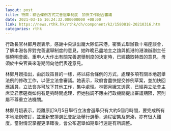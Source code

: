 ```yaml
---
layout: post
title: 特首：綜合條例方式完善選舉制度　加快工作配合審議
date: 2021-03-16 10:24:32.000000000 +08:00
link: https://news.rthk.hk/rthk/ch/component/k2/1580818-20210316.htm
categories: rthk
---
```


行政長官林鄭月娥表示，感謝中央派出龐大隊伍來港，密集式舉辦數十場座談會，了解本港各界對完善選舉制度的意見，她昨晚已盡地主之誼與抵港的港澳辦副主任張曉明會面，重申人大作出有關完善選舉制度的決定時，已經聽取特首的意見，毋須於中央官員來港期間向他們表達意見。

林鄭月娥指出，由於政策目的一樣，將以綜合條例的方式，處理多項有關本地選舉法例的修改工作，以便立法會審議。她表示，政府會盡快提交修例草案，並加快回應議員，立法會亦可放下其他工作，集中處理。林鄭月娥又透露，已經與立法會主席梁君彥磋商如何有足夠時間處理，但她強調不應由行政機關提出審議期限，否則屬不尊重立法機關。

林鄭月娥表示，距離原訂9月5日舉行立法會選舉只有大約5個月時間，要完成所有本地法例修訂，並重新安排選民登記及舉行選舉，過程密集及緊湊，亦有很大難度。當對情況掌握更準確後，會公布選舉如期舉行還是有所調整。
